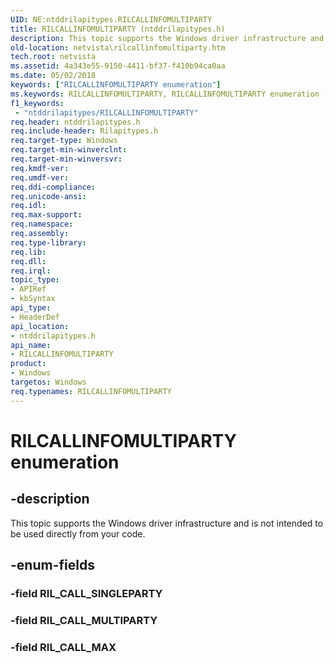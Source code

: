 ```yaml
---
UID: NE:ntddrilapitypes.RILCALLINFOMULTIPARTY
title: RILCALLINFOMULTIPARTY (ntddrilapitypes.h)
description: This topic supports the Windows driver infrastructure and is not intended to be used directly from your code.
old-location: netvista\rilcallinfomultiparty.htm
tech.root: netvista
ms.assetid: 4a343e55-9150-4411-bf37-f410b94ca0aa
ms.date: 05/02/2018
keywords: ["RILCALLINFOMULTIPARTY enumeration"]
ms.keywords: RILCALLINFOMULTIPARTY, RILCALLINFOMULTIPARTY enumeration [Network Drivers Starting with Windows Vista], RIL_CALL_MAX, RIL_CALL_MULTIPARTY, netvista.rilcallinfomultiparty, ntddrilapitypes/RILCALLINFOMULTIPARTY, ntddrilapitypes/RIL_CALL_MAX, ntddrilapitypes/RIL_CALL_MULTIPARTY
f1_keywords:
 - "ntddrilapitypes/RILCALLINFOMULTIPARTY"
req.header: ntddrilapitypes.h
req.include-header: Rilapitypes.h
req.target-type: Windows
req.target-min-winverclnt: 
req.target-min-winversvr: 
req.kmdf-ver: 
req.umdf-ver: 
req.ddi-compliance: 
req.unicode-ansi: 
req.idl: 
req.max-support: 
req.namespace: 
req.assembly: 
req.type-library: 
req.lib: 
req.dll: 
req.irql: 
topic_type:
- APIRef
- kbSyntax
api_type:
- HeaderDef
api_location:
- ntddrilapitypes.h
api_name:
- RILCALLINFOMULTIPARTY
product:
- Windows
targetos: Windows
req.typenames: RILCALLINFOMULTIPARTY
---
```


# RILCALLINFOMULTIPARTY enumeration


## -description


This topic supports the Windows driver infrastructure and is not intended to be used directly from your code.


## -enum-fields




### -field RIL_CALL_SINGLEPARTY


### -field RIL_CALL_MULTIPARTY


### -field RIL_CALL_MAX

